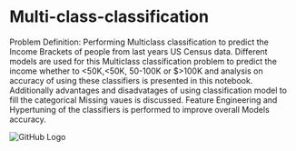 # Multi-class-classification

Problem Definition: 
Performing Multiclass classification to predict the Income Brackets of people from last years US Census data. Different models are used for this Multiclass classification problem to predict the income whether to  <50K,<50K,  50-100K or $>100K and analysis on accuracy of using these classifiers is presented in this notebook. Additionally advantages and disadvatages of using classification model to fill the categorical Missing vaues is discussed. Feature Engineering and Hypertuning of the classifiers is performed to improve overall Models accuracy.

![GitHub Logo](https://utkuufuk.com/2018/06/03/one-vs-all-classification/one-vs-all.png)
